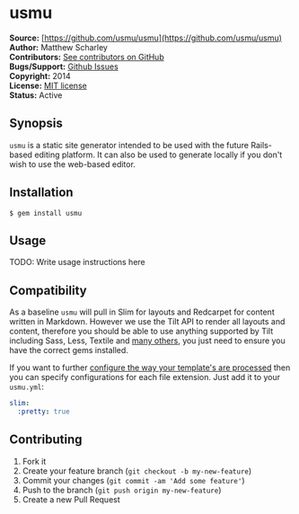 # usmu

**Source:** [https://github.com/usmu/usmu](https://github.com/usmu/usmu)  
**Author:** Matthew Scharley  
**Contributors:** [See contributors on GitHub][gh-contrib]  
**Bugs/Support:** [Github Issues][gh-issues]  
**Copyright:** 2014  
**License:** [MIT license][license]  
**Status:** Active

## Synopsis

`usmu` is a static site generator intended to be used with the future Rails-based editing platform. It can also be used
to generate locally if you don't wish to use the web-based editor.

## Installation

    $ gem install usmu

## Usage

TODO: Write usage instructions here

## Compatibility

As a baseline `usmu` will pull in Slim for layouts and Redcarpet for content written in Markdown. However we use the
Tilt API to render all layouts and content, therefore you should be able to use anything supported by Tilt including
Sass, Less, Textile and [many others][tilt-support], you just need to ensure you have the correct gems installed.

If you want to further [configure the way your template's are processed][template-options] then you can specify 
configurations for each file extension. Just add it to your `usmu.yml`:

```yaml
slim:
  :pretty: true
```

## Contributing

1. Fork it
2. Create your feature branch (`git checkout -b my-new-feature`)
3. Commit your changes (`git commit -am 'Add some feature'`)
4. Push to the branch (`git push origin my-new-feature`)
5. Create a new Pull Request

  [gh-contrib]: https://github.com/usmu/usmu/graphs/contributors
  [gh-issues]: https://github.com/usmu/usmu/issues
  [license]: https://github.com/usmu/usmu/blob/master/LICENSE.md
  [tilt-support]: https://github.com/rtomayko/tilt/blob/master/README.md
  [template-options]: https://github.com/rtomayko/tilt/blob/master/docs/TEMPLATES.md
